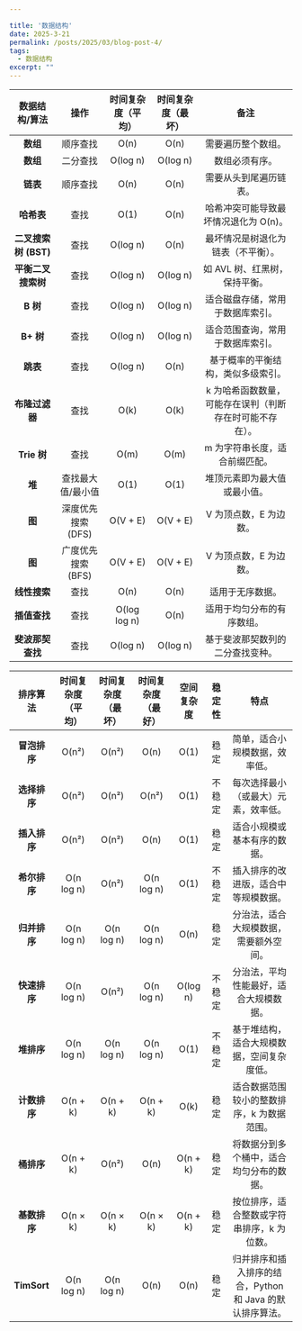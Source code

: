 ```yaml
---

title: '数据结构'
date: 2025-3-21
permalink: /posts/2025/03/blog-post-4/
tags:
  - 数据结构
excerpt: "" 
---
```


|    数据结构/算法     |        操作        | 时间复杂度（平均） | 时间复杂度（最坏） |                           备注                           |
| :------------------: | :----------------: | :----------------: | :----------------: | :------------------------------------------------------: |
|       **数组**       |      顺序查找      |        O(n)        |        O(n)        |                    需要遍历整个数组。                    |
|       **数组**       |      二分查找      |      O(log n)      |      O(log n)      |                      数组必须有序。                      |
|       **链表**       |      顺序查找      |        O(n)        |        O(n)        |                  需要从头到尾遍历链表。                  |
|      **哈希表**      |        查找        |        O(1)        |        O(n)        |          哈希冲突可能导致最坏情况退化为 O(n)。           |
| **二叉搜索树 (BST)** |        查找        |      O(log n)      |        O(n)        |            最坏情况是树退化为链表（不平衡）。            |
|  **平衡二叉搜索树**  |        查找        |      O(log n)      |      O(log n)      |              如 AVL 树、红黑树，保持平衡。               |
|       **B 树**       |        查找        |      O(log n)      |      O(log n)      |             适合磁盘存储，常用于数据库索引。             |
|      **B+ 树**       |        查找        |      O(log n)      |      O(log n)      |             适合范围查询，常用于数据库索引。             |
|       **跳表**       |        查找        |      O(log n)      |        O(n)        |            基于概率的平衡结构，类似多级索引。            |
|    **布隆过滤器**    |        查找        |        O(k)        |        O(k)        | k 为哈希函数数量，可能存在误判（判断存在时可能不存在）。 |
|     **Trie 树**      |        查找        |        O(m)        |        O(m)        |              m 为字符串长度，适合前缀匹配。              |
|        **堆**        | 查找最大值/最小值  |        O(1)        |        O(1)        |               堆顶元素即为最大值或最小值。               |
|        **图**        | 深度优先搜索 (DFS) |      O(V + E)      |      O(V + E)      |                  V 为顶点数，E 为边数。                  |
|        **图**        | 广度优先搜索 (BFS) |      O(V + E)      |      O(V + E)      |                  V 为顶点数，E 为边数。                  |
|     **线性搜索**     |        查找        |        O(n)        |        O(n)        |                     适用于无序数据。                     |
|     **插值查找**     |        查找        |    O(log log n)    |        O(n)        |                适用于均匀分布的有序数组。                |
|   **斐波那契查找**   |        查找        |      O(log n)      |      O(log n)      |             基于斐波那契数列的二分查找变种。             |

|   排序算法   | 时间复杂度（平均） | 时间复杂度（最坏） | 时间复杂度（最好） | 空间复杂度 | 稳定性 |                           特点                            |
| :----------: | :----------------: | :----------------: | :----------------: | :--------: | :----: | :-------------------------------------------------------: |
| **冒泡排序** |       O(n²)        |       O(n²)        |        O(n)        |    O(1)    |  稳定  |              简单，适合小规模数据，效率低。               |
| **选择排序** |       O(n²)        |       O(n²)        |       O(n²)        |    O(1)    | 不稳定 |           每次选择最小（或最大）元素，效率低。            |
| **插入排序** |       O(n²)        |       O(n²)        |        O(n)        |    O(1)    |  稳定  |               适合小规模或基本有序的数据。                |
| **希尔排序** |     O(n log n)     |       O(n²)        |     O(n log n)     |    O(1)    | 不稳定 |           插入排序的改进版，适合中等规模数据。            |
| **归并排序** |     O(n log n)     |     O(n log n)     |     O(n log n)     |    O(n)    |  稳定  |          分治法，适合大规模数据，需要额外空间。           |
| **快速排序** |     O(n log n)     |       O(n²)        |     O(n log n)     |  O(log n)  | 不稳定 |          分治法，平均性能最好，适合大规模数据。           |
|  **堆排序**  |     O(n log n)     |     O(n log n)     |     O(n log n)     |    O(1)    | 不稳定 |        基于堆结构，适合大规模数据，空间复杂度低。         |
| **计数排序** |      O(n + k)      |      O(n + k)      |      O(n + k)      |    O(k)    |  稳定  |        适合数据范围较小的整数排序，k 为数据范围。         |
|  **桶排序**  |      O(n + k)      |       O(n²)        |        O(n)        |  O(n + k)  |  稳定  |         将数据分到多个桶中，适合均匀分布的数据。          |
| **基数排序** |      O(n × k)      |      O(n × k)      |      O(n × k)      |  O(n + k)  |  稳定  |        按位排序，适合整数或字符串排序，k 为位数。         |
| **TimSort**  |     O(n log n)     |     O(n log n)     |        O(n)        |    O(n)    |  稳定  | 归并排序和插入排序的结合，Python 和 Java 的默认排序算法。 |
